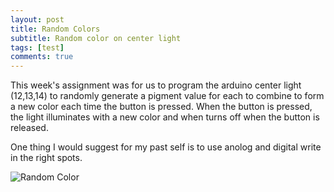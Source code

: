 ```yaml
---
layout: post
title: Random Colors 
subtitle: Random color on center light
tags: [test]
comments: true
---
```

This week's assignment was for us to program the arduino center light (12,13,14) to randomly generate a pigment value for each to combine to form a new color each time the button is pressed. When the button is pressed, the light illuminates with a new color and when turns off when the button is released.

One thing I would suggest for my past self is to use anolog and digital write in the right spots. 

![Random Color](https://paulharshbarger.github.io/img/randColor.jpeg)
